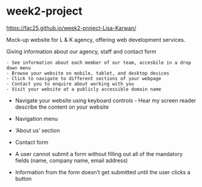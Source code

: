 # week2-project

https://fac25.github.io/week2-project-Lisa-Karwan/

Mock-up website for L & K agency, offering web development services.

Giving information about our agency, staff and contact form


    - See information about each member of our team, accesbile in a drop down menu
    - Browse your website on mobile, tablet, and desktop devices
    - Click to navigate to different sections of your webpage
    - Contact you to enquire about working with you
    - Visit your website at a publicly accessible domain name



   -  Navigate your website using keyboard controls
    - Hear my screen reader describe the content on your website



   - Navigation menu
   -  ‘About us’ section
   -  Contact form
   -  A user cannot submit a form without filling out all of the mandatory fields (name, company name, email address)
   -  Information from the form doesn’t get submitted until the user clicks a button
